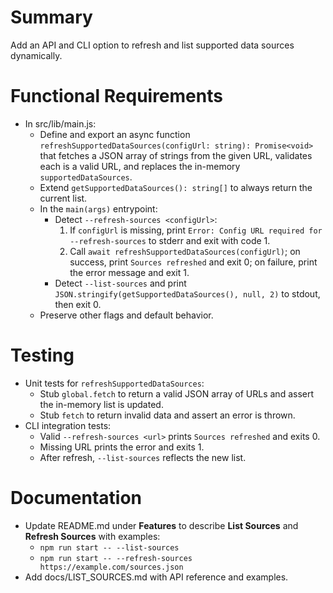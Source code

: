# Summary
Add an API and CLI option to refresh and list supported data sources dynamically.

# Functional Requirements

- In src/lib/main.js:
  - Define and export an async function `refreshSupportedDataSources(configUrl: string): Promise<void>` that fetches a JSON array of strings from the given URL, validates each is a valid URL, and replaces the in-memory `supportedDataSources`.
  - Extend `getSupportedDataSources(): string[]` to always return the current list.
  - In the `main(args)` entrypoint:
    - Detect `--refresh-sources <configUrl>`:
      1. If `configUrl` is missing, print `Error: Config URL required for --refresh-sources` to stderr and exit with code 1.
      2. Call `await refreshSupportedDataSources(configUrl)`; on success, print `Sources refreshed` and exit 0; on failure, print the error message and exit 1.
    - Detect `--list-sources` and print `JSON.stringify(getSupportedDataSources(), null, 2)` to stdout, then exit 0.
  - Preserve other flags and default behavior.

# Testing

- Unit tests for `refreshSupportedDataSources`:
  - Stub `global.fetch` to return a valid JSON array of URLs and assert the in-memory list is updated.
  - Stub `fetch` to return invalid data and assert an error is thrown.
- CLI integration tests:
  - Valid `--refresh-sources <url>` prints `Sources refreshed` and exits 0.
  - Missing URL prints the error and exits 1.
  - After refresh, `--list-sources` reflects the new list.

# Documentation

- Update README.md under **Features** to describe **List Sources** and **Refresh Sources** with examples:
  - `npm run start -- --list-sources`
  - `npm run start -- --refresh-sources https://example.com/sources.json`
- Add docs/LIST_SOURCES.md with API reference and examples.

